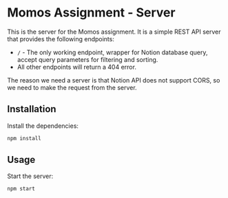 # Momos Assignment - Server

This is the server for the Momos assignment. It is a simple REST API server that provides the following endpoints:

- `/` - The only working endpoint, wrapper for Notion database query, accept query parameters for filtering and sorting.
- All other endpoints will return a 404 error.

The reason we need a server is that Notion API does not support CORS, so we need to make the request from the server.

## Installation

Install the dependencies:

```bash
npm install
```

## Usage

Start the server:

```bash
npm start
```
